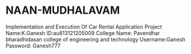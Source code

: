 # NAAN-MUDHALAVAM
Implementation and Execution Of Car Rental Application Project
Name:K.Ganesh
ID:au813121205009
College Name: Pavendhar bharadhidasan college of engineering and technology
Username:Ganesh
Password: Ganesh777

